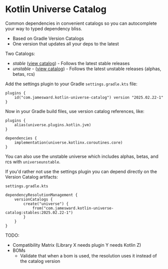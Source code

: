 # Kotlin Universe Catalog

Common dependencies in convenient catalogs so you can autocomplete your way to typed dependency bliss.
- Based on Gradle Version Catalogs
- One version that updates all your deps to the latest

Two Catalogs:
 - *stable* ([view catalog](stables/gradle/libs.versions.toml)) - Follows the latest stable releases
 - *unstable* - ([view catalog](unstables/gradle/libs.versions.toml)) - Follows the latest unstable releases (alphas, betas, rcs)

Add the settings plugin to your Gradle `settings.gradle.kts` file:
```
plugins {
    id("com.jamesward.kotlin-universe-catalog") version "2025.02.22-1"
}
```

Now in your Gradle build files, use version catalog references, like:
```
plugins {
    alias(universe.plugins.kotlin.jvm)
}

dependencies {
    implementation(universe.kotlinx.coroutines.core)
}
```

You can also use the unstable universe which includes alphas, betas, and rcs with `universeunstable`.

If you'd rather not use the settings plugin you can depend directly on the Version Catalog artifacts:

`settings.gradle.kts`
```
dependencyResolutionManagement {
    versionCatalogs {
        create("universe") {
            from("com.jamesward.kotlin-universe-catalog:stables:2025.02.22-1")
        }
    }
}
```

TODO:
- Compatibility Matrix (Library X needs plugin Y needs Kotlin Z)
- BOMs
  - Validate that when a bom is used, the resolution uses it instead of the catalog version
